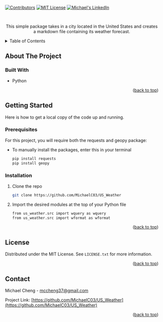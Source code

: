 <div id="top"></div>

<!-- PROJECT SHIELDS -->
[![Contributors][contributors-shield]][contributors-url]
[![MIT License][license-shield]][license-url]
[![Michael's LinkedIn][linkedin-shield]][linkedin-url]

<!-- PROJECT LOGO -->
<br />
<div align="center">
  <p align="center">
    This simple package takes in a city located in the United States and creates a markdown file containing its weather forecast.
    <br />
  </p>
</div>

<!-- TABLE OF CONTENTS -->
<details>
  <summary>Table of Contents</summary>
  <ol>
    <li>
      <a href="#about-the-project">About The Project</a>
      <ul>
        <li><a href="#built-with">Built With</a></li>
      </ul>
    </li>
    <li>
      <a href="#getting-started">Getting Started</a>
      <ul>
        <li><a href="#prerequisites">Prerequisites</a></li>
        <li><a href="#installation">Installation</a></li>
      </ul>
    </li>
    <li><a href="#license">License</a></li>
    <li><a href="#contact">Contact</a></li>
  </ol>
</details>

<!-- ABOUT THE PROJECT -->
## About The Project

### Built With

* Python

<p align="right">(<a href="#top">back to top</a>)</p>

<!-- GETTING STARTED -->
## Getting Started

Here is how to get a local copy of the code up and running.

### Prerequisites

For this project, you will require both the requests and geopy package:
* To manually install the packages, enter this in your terminal
  ```sh
  pip install requests
  pip install geopy
  ```

### Installation

1. Clone the repo
   ```sh
   git clone https://github.com/MichaelC03/US_Weather
   ```
2. Import the desired modules at the top of your Python file
   ```sh
   from us_weather.src import wquery as wquery
   from us_weather.src import wformat as wformat
   ```

<p align="right">(<a href="#top">back to top</a>)</p>

<!-- LICENSE -->
## License

Distributed under the MIT License. See `LICENSE.txt` for more information.

<p align="right">(<a href="#top">back to top</a>)</p>

<!-- CONTACT -->
## Contact

Michael Cheng - mccheng37@gmail.com

Project Link: [https://github.com/MichaelC03/US_Weather](https://github.com/MichaelC03/US_Weather)

<p align="right">(<a href="#top">back to top</a>)</p>

<!-- MARKDOWN LINKS & IMAGES -->
<!-- https://www.markdownguide.org/basic-syntax/#reference-style-links -->
[contributors-shield]: https://img.shields.io/github/contributors/MichaelC03/US_Weather.svg?style=for-the-badge
[contributors-url]: https://github.com/MichaelC03/US_Weather/graphs/contributors
[license-shield]: https://img.shields.io/github/license/MichaelC03/US_Weather.svg?style=for-the-badge
[license-url]: https://github.com/MichaelC03/US_Weather/blob/main/LICENSE
[linkedin-shield]: https://img.shields.io/badge/-LinkedIn-black.svg?style=for-the-badge&logo=linkedin&colorB=555
[linkedin-url]: https://linkedin.com/in/michael-cheng-2561a5220